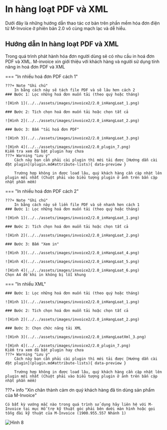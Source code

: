 # **In hàng loạt PDF và XML**

Dưới đây là những hướng dẫn thao tác cơ bản trên phần mềm hóa đơn điện tử M-Invoice ở phiên bản 2.0 vô cùng mạch lạc và dễ hiểu.

## **Hướng dẫn In hàng loạt PDF và XML**

Trong quá trình phát hành hóa đơn người dùng sẽ có nhu cầu in hoá đơn PDF và XML. M-invoice xin giới thiệu với khách hàng và người sử dụng tính năng in hoá đơn PDF và XML

=== "In nhiều hoá đơn PDF cách 1"

    ???+ Note "Ghi chú"
        In bằng cách này sẽ tách file PDF và sẽ lâu hơn cách 2
    ### Bước 1: Lọc những hoá đơn muốn tải (theo quý hoặc tháng)

    ![Hình 1](../../assets/images/invoice2/2.0_inHangLoat_1.png)

    ### Bước 2: Tích chọn hoá đơn muốn tải hoặc chọn tất cả

    ![Hình 2](../../assets/images/invoice2/2.0_inHangLoat_2.png)

    ### Bước 3: Bấm "tải hoá đơn PDF"

    ![Hình 3](../../assets/images/invoice2/2.0_inHangLoat_3.png)

    ![Hình 4](../../assets/images/invoice2/2.0_plugin_7.png)
    Kiểm tra xem đã bật plugin hay chưa
    ???+ Warning "Lưu ý"
        Cách này bạn cần phải cài plugin thì mới tải được [Hướng dẫn cài đặt plugin](plugin.md#attribute-lists){ data-preview }

        Trường hợp không in được load lâu, quý khách hàng cần cập nhật lên plugin mới nhất (Chuột phải vào biểu tượng plugin ở ảnh trên bấn cập nhật phần mềm)

=== "In nhiều hoá đơn PDF cách 2"

    ???+ Note "Ghi chú"
        In bằng cách này sẽ liền file PDF và sẽ nhanh hơn cách 1
    ### Bước 1: Lọc những hoá đơn muốn tải (theo quý hoặc tháng)

    ![Hình 1](../../assets/images/invoice2/2.0_inHangLoat_1.png)

    ### Bước 2: Tích chọn hoá đơn muỗn tải hoặc chọn tất cả

    ![Hình 2](../../assets/images/invoice2/2.0_inHangLoat_2.png)

    ### Bước 3: Bấm "Xem in"

    ![Hình 3](../../assets/images/invoice2/2.0_inHangLoat_4.png)

    ![Hình 4](../../assets/images/invoice2/2.0_inHangLoat_5.png)

    ![Hình 4](../../assets/images/invoice2/2.0_inHangLoat_6.png)
    Chọn A4 để khi in không bị lỗi khung

=== "In nhiều XML"

    ### Bước 1: Lọc những hoá đơn muốn tải (theo quý hoặc tháng)

    ![Hình 1](../../assets/images/invoice2/2.0_inHangLoat_1.png)

    ### Bước 2: Tích chọn hoá đơn muỗn tải hoặc chọn tất cả

    ![Hình 2](../../assets/images/invoice2/2.0_inHangLoat_2.png)

    ### Bước 3: Chọn chức năng tải XML

    ![Hình 3](../../assets/images/invoice2/2.0_inHangLoatXml_3.png)

    ![Hình 4](../../assets/images/invoice2/2.0_plugin_7.png)
    Kiểm tra xem đã bật plugin hay chưa
    ???+ Warning "Lưu ý"
        Cách này bạn cần phải cài plugin thì mới tải được [Hướng dẫn cài đặt plugin](plugin.md#attribute-lists){ data-preview }

        Trường hợp không in được load lâu, quý khách hàng cần cập nhật lên plugin mới nhất (Chuột phải vào biểu tượng plugin ở ảnh trên bấn cập nhật phần mềm)

???+ info "Xin chân thành cảm ơn quý khách hàng đã tin dùng sản phẩm của M-Invoice"

    Có bất kỳ vướng mắc nào trong quá trình sử dụng hãy liên hệ với M-Invoice tại mục Hỗ trợ kỹ thuật góc phải bên dưới màn hình hoặc gọi tổng đài kỹ thuật của M-Invoice (1900.955.557 Nhánh 1)

![Hình 8](../../assets/images/invoice2/hotro.png)
